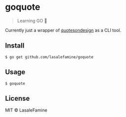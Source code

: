 # goquote

> Learning GO :rocket:

Currently just a wrapper of [quotesondesign](http://quotesondesign.com/) as a CLI tool.

## Install

	$ go get github.com/lasalefamine/goquote

## Usage

	$ goquote

## License

MIT © LasaleFamine
